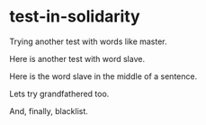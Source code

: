# test-in-solidarity


Trying another test with words like master.

Here is another test with word slave.

Here is the word slave in the middle of a sentence.

Lets try grandfathered too.

And, finally, blacklist.
